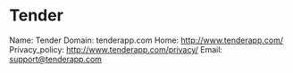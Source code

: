 
# Tender

Name: Tender
Domain: tenderapp.com
Home: http://www.tenderapp.com/
Privacy_policy: http://www.tenderapp.com/privacy/
Email: support@tenderapp.com
